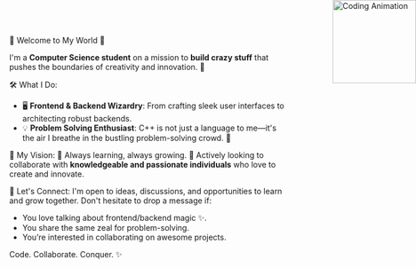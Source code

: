 👋 Welcome to My World 🌌

I'm a **Computer Science student** on a mission to **build crazy stuff** that pushes the boundaries of creativity and innovation. 🚀  


<div style="position: absolute; top: 0; right: 0;">
  <img src="https://i.giphy.com/media/v1.Y2lkPTc5MGI3NjExeGR0b2VseXFvM3lmNmJ0NnF6MjA1cTJ0YmZvMm8yOTRrZjVyNDJzciZlcD12MV9pbnRlcm5hbF9naWZfYnlfaWQmY3Q9Zw/L1R1tvI9svkIWwpVYr/giphy.gif" alt="Coding Animation" width="150">
</div>


 🛠️ What I Do:
- 🖥️ **Frontend & Backend Wizardry**: From crafting sleek user interfaces to architecting robust backends.
- 💡 **Problem Solving Enthusiast**: C++ is not just a language to me—it's the air I breathe in the bustling problem-solving crowd. 💨

 🌟 My Vision:
 🌱 Always learning, always growing.
 🤝 Actively looking to collaborate with **knowledgeable and passionate individuals** who love to create and innovate.

💬 Let's Connect:
I'm open to ideas, discussions, and opportunities to learn and grow together. Don't hesitate to drop a message if:
- You love talking about frontend/backend magic ✨.
- You share the same zeal for problem-solving.
- You’re interested in collaborating on awesome projects.

Code. Collaborate. Conquer. ✨  


<!--
**BuildWithJGang000/BuildWithJGang000** is a ✨ _special_ ✨ repository because its `README.md` (this file) appears on your GitHub profile.

Here are some ideas to get you started:

- 🔭 I’m currently working on ...
- 🌱 I’m currently learning ...
- 👯 I’m looking to collaborate on ...
- 🤔 I’m looking for help with ...
- 💬 Ask me about ...
- 📫 How to reach me: ...
- 😄 Pronouns: ...
- ⚡ Fun fact: ...
-->
